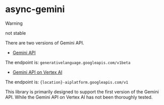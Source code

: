 # async-gemini

> [!WARNING]
> not stable

There are two versions of Gemini API.

- [Gemini API](https://ai.google.dev/api/rest)

The endpoint is: `generativelanguage.googleapis.com/v1beta`

- [Gemini API on Vertex AI](https://cloud.google.com/vertex-ai/generative-ai/docs/model-reference/gemini)

The endpoint is: `{location}-aiplatform.googleapis.com/v1`

This library is primarily designed to support the first version of the Gemini API. While the Gemini API on Vertex AI has not been thoroughly tested.